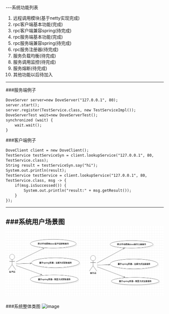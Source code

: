 ---系统功能列表
1.	远程调用模块(基于netty实现完成)
2.	rpc客户端基本功能(完成)
3.	rpc客户端兼容spring(待完成)
4.	rpc服务端基本功能(完成)
5.	rpc服务端兼容spring(待完成)
6.	rpc服务注册器(待完成)
7.	服务负载均衡(待完成)
8.	服务调用监控(待完成)
9.	服务熔断(待完成)
10.	其他功能以后待加入
---
###服务端例子
```
DoveServer server=new DoveServer("127.0.0.1", 80);
server.start();
server.register(TestService.class, new TestServiceImpl());
DoveServerTest wait=new DoveServerTest();
synchronized (wait) {
	wait.wait();
}
```
###客户端例子
```
DoveClient client = new DoveClient();
TestService testServiceSyn = client.lookupService("127.0.0.1", 80, TestService.class);
String result = testServiceSyn.say("hi");
System.out.println(result);
TestService testService = client.lookupService("127.0.0.1", 80, TestService.class, msg -> {
	if(msg.isSuccessed()) {
		System.out.println("result:" + msg.getResult());
	}
});
```
---
###系统用户场景图
![image](https://github.com/scanry/dove/blob/master/design/%E7%B3%BB%E7%BB%9F%E7%94%A8%E6%88%B7%E5%9C%BA%E6%99%AF%E5%9B%BE.png)
---
###系统整体类图
![image](https://github.com/scanry/dove/blob/master/design/%E7%B3%BB%E7%BB%9F%E6%95%B4%E4%BD%93%E7%B1%BB%E5%9B%BE.png)

           